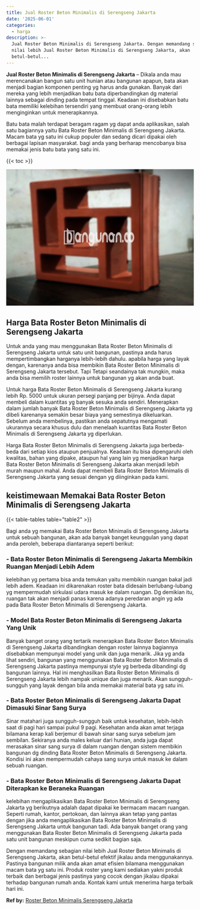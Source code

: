 ```yaml
---
title: Jual Roster Beton Minimalis di Serengseng Jakarta
date: '2025-06-01'
categories:
  - harga
description: >-
  Jual Roster Beton Minimalis di Serengseng Jakarta. Dengan memandang sebagian
  nilai lebih Jual Roster Beton Minimalis di Serengseng Jakarta, akan
  betul-betul...
---
```


**Jual Roster Beton Minimalis di Serengseng Jakarta** – Dikala anda mau merencanakan bangun satu unit hunian atau bangunan apapun, bata akan menjadi bagian komponen penting yg harus anda gunakan. Banyak dari mereka yang lebih menjadikan batu bata diperbandingkan dg material lainnya sebagai dinding pada tempat tinggal. Keadaan ini disebabkan batu bata memiliki kelebihan tersendiri yang membuat orang-orang lebih menginginkan untuk menerapkannya.

Batu bata malah terdapat beragam ragam yg dapat anda aplikasikan, salah satu bagiannya yaitu Bata Roster Beton Minimalis di Serengseng Jakarta. Macam bata yg satu ini cukup populer dan sedang dicari dipakai oleh berbagai lapisan masyarakat. bagi anda yang berharap mencobanya bisa memakai jenis batu bata yang satu ini.

{{< toc >}}

![Jual Roster Beton Minimalis di Serengseng Jakarta](/images/bata-roster-minimalis-12.png)

## Harga Bata Roster Beton Minimalis di Serengseng Jakarta

Untuk anda yang mau menggunakan Bata Roster Beton Minimalis di Serengseng Jakarta untuk satu unit bangunan, pastinya anda harus mempertimbangkan harganya lebih-lebih dahulu. apabila harga yang layak dengan, karenanya anda bisa membikin Bata Roster Beton Minimalis di Serengseng Jakarta tersebut. Tapi Tetapi seandainya tak mungkin, maka anda bisa memilih roster lainnya untuk bangunan yg akan anda buat.

Untuk harga Bata Roster Beton Minimalis di Serengseng Jakarta kurang lebih Rp. 5000 untuk ukuran persegi panjang per bijinya. Anda dapat membeli dalam kuantitas yg banyak sesuka anda sendiri. Menerapkan dalam jumlah banyak Bata Roster Beton Minimalis di Serengseng Jakarta yg dibeli karenanya semakin besar biaya yang semestinya dikeluarkan. Sebelum anda membelinya, pastikan anda sepatutnya mengamati ukurannya secara khusus dulu dan menelaah kuantitas Bata Roster Beton Minimalis di Serengseng Jakarta yg diperlukan.

Harga Bata Roster Beton Minimalis di Serengseng Jakarta juga berbeda-beda dari setiap kios ataupun penjualnya. Keadaan itu bisa dipengaruhi oleh kwalitas, bahan yang dipake, ataupun hal yang lain yg menjadikan harga Bata Roster Beton Minimalis di Serengseng Jakarta akan menjadi lebih murah maupun mahal. Anda dapat membeli Bata Roster Beton Minimalis di Serengseng Jakarta yang sesuai dengan yg diinginkan pada kami.

## keistimewaan Memakai Bata Roster Beton Minimalis di Serengseng Jakarta

{{< table-tables table="table2" >}}

Bagi anda yg memakai Bata Roster Beton Minimalis di Serengseng Jakarta untuk sebuah bangunan, akan ada banyak banget keunggulan yang dapat anda peroleh, beberapa diantaranya seperti berikut:

### \- Bata Roster Beton Minimalis di Serengseng Jakarta Membikin Ruangan Menjadi Lebih Adem

kelebihan yg pertama bisa anda temukan yaitu membikin ruangan bakal jadi lebih adem. Keadaan ini dikarenakan roster bata didesain berlubang-lubang yg mempermudah sirkulasi udara masuk ke dalam ruangan. Dg demikian itu, ruangan tak akan menjadi panas karena adanya peredaran angin yg ada pada Bata Roster Beton Minimalis di Serengseng Jakarta.

### \- Model Bata Roster Beton Minimalis di Serengseng Jakarta Yang Unik

Banyak banget orang yang tertarik menerapkan Bata Roster Beton Minimalis di Serengseng Jakarta dibandingkan dengan roster lainnya bagiannya disebabkan mempunyai model yang unik dan juga menarik. Jika yg anda lihat sendiri, bangunan yang menggunakan Bata Roster Beton Minimalis di Serengseng Jakarta pastinya mempunyai style yg berbeda dibandingi dg bangunan lainnya. Hal ini menghasilkan Bata Roster Beton Minimalis di Serengseng Jakarta lebih nampak unique dan juga menarik. Akan sungguh-sungguh yang layak dengan bila anda memakai material bata yg satu ini.

### \- Bata Roster Beton Minimalis di Serengseng Jakarta Dapat Dimasuki Sinar Sang Surya

Sinar matahari juga sungguh-sungguh baik untuk kesehatan, lebih-lebih saat di pagi hari sampai pukul 9 pagi. Kesehatan anda akan amat terjaga bilamana kerap kali berjemur di bawah sinar sang surya sebelum jam sembilan. Sekiranya anda males keluar dari hunian, anda juga dapat merasakan sinar sang surya di dalam ruangan dengan sistem membikin bangunan dg dinding Bata Roster Beton Minimalis di Serengseng Jakarta. Kondisi ini akan mempermudah cahaya sang surya untuk masuk ke dalam sebuah ruangan.

### \- Bata Roster Beton Minimalis di Serengseng Jakarta Dapat Diterapkan ke Beraneka Ruangan

kelebihan mengaplikasikan Bata Roster Beton Minimalis di Serengseng Jakarta yg berikutnya adalah dapat dipakai ke bermacam macam ruangan. Seperti rumah, kantor, pertokoan, dan lainnya akan tetap yang pantas dengan jika anda mengaplikasikan Bata Roster Beton Minimalis di Serengseng Jakarta untuk bangunan tadi. Ada banyak banget orang yang menggunakan Bata Roster Beton Minimalis di Serengseng Jakarta pada satu unit bangunan meskipun cuma sedikit bagian saja.

Dengan memandang sebagian nilai lebih Jual Roster Beton Minimalis di Serengseng Jakarta, akan betul-betul efektif jikalau anda menggunakannya. Pastinya bangunan milik anda akan amat efisien bilamana menggunakan macam bata yg satu ini. Produk roster yang kami sediakan yakni produk terbaik dan berbagai jenis pastinya yang cocok dengan jikalau dipakai terhadap bangunan rumah anda. Kontak kami untuk menerima harga terbaik hari ini.

**Ref by:** [Roster Beton Minimalis Serengseng Jakarta](https://id.wikipedia.org/wiki/Roster)
